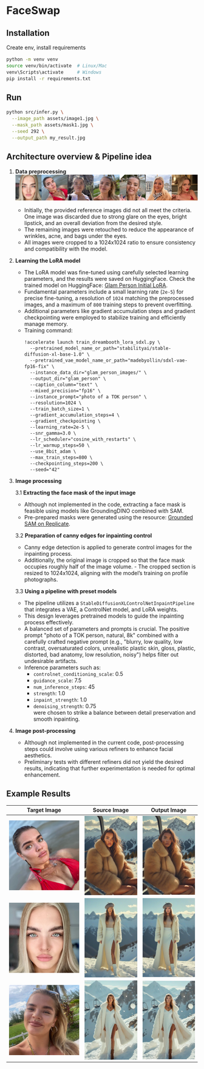 # FaceSwap

## Installation

Create env, install requirements

```bash
python -m venv venv
source venv/bin/activate  # Linux/Mac
venv\Scripts\activate     # Windows
pip install -r requirements.txt
```

## Run
```bash
python src/infer.py \
  --image_path assets/image1.jpg \
  --mask_path assets/mask1.jpg \
  --seed 292 \
  --output_path my_result.jpg
```

## Architecture overview & Pipeline idea

1. **Data preprocessing**
![Image Preprocessed](assets/image_preprocessing.jpg)
   - Initially, the provided reference images did not all meet the criteria. One image was discarded due to strong glare on the eyes, bright lipstick, and an overall deviation from the desired style.
   - The remaining images were retouched to reduce the appearance of wrinkles, acne, and bags under the eyes.
   - All images were cropped to a 1024x1024 ratio to ensure consistency and compatibility with the model.

3. **Learning the LoRA model**  
   - The LoRA model was fine-tuned using carefully selected learning parameters, and the results were saved on HuggingFace.
   Check the trained model on HuggingFace: [Glam Person Initial LoRA](https://huggingface.co/biglebowski/glam_person_initial).
   - Fundamental parameters include a small learning rate (`2e-5`) for precise fine-tuning, a resolution of `1024` matching the preprocessed images, and a maximum of `800` training steps to prevent overfitting.
   - Additional parameters like gradient accumulation steps and gradient checkpointing were employed to stabilize training and efficiently manage memory.
   - Training command:
     ```
     !accelerate launch train_dreambooth_lora_sdxl.py \
       --pretrained_model_name_or_path="stabilityai/stable-diffusion-xl-base-1.0" \
       --pretrained_vae_model_name_or_path="madebyollin/sdxl-vae-fp16-fix" \
       --instance_data_dir="glam_person_images/" \
       --output_dir="glam_person" \
       --caption_column="text" \
       --mixed_precision="fp16" \
       --instance_prompt="photo of a TOK person" \
       --resolution=1024 \
       --train_batch_size=1 \
       --gradient_accumulation_steps=4 \
       --gradient_checkpointing \
       --learning_rate=2e-5 \
       --snr_gamma=3.0 \
       --lr_scheduler="cosine_with_restarts" \
       --lr_warmup_steps=50 \
       --use_8bit_adam \
       --max_train_steps=800 \
       --checkpointing_steps=200 \
       --seed="42"
     ```

5. **Image processing**

   3.1 **Extracting the face mask of the input image**  
   - Although not implemented in the code, extracting a face mask is feasible using models like GroundingDINO combined with SAM.
   - Pre-prepared masks were generated using the resource: [Grounded SAM on Replicate](https://replicate.com/schananas/grounded_sam).

   3.2 **Preparation of canny edges for inpainting control**  
   - Canny edge detection is applied to generate control images for the inpainting process.
   - Additionally, the original image is cropped so that the face mask occupies roughly half of the image volume.       - The cropped section is resized to 1024x1024, aligning with the model’s training on profile photographs.

   3.3 **Using a pipeline with preset models**  
   - The pipeline utilizes a `StableDiffusionXLControlNetInpaintPipeline` that integrates a VAE, a ControlNet model, and LoRA weights.
   - This design leverages pretrained models to guide the inpainting process effectively.
   - A balanced set of parameters and prompts is crucial. The positive prompt "photo of a TOK person, natural, 8k" combined with a carefully crafted negative prompt (e.g., "blurry, low quality, low contrast, oversaturated colors, unrealistic plastic skin, gloss, plastic, distorted, bad anatomy, low resolution, noisy") helps filter out undesirable artifacts.
   - Inference parameters such as:
     - `controlnet_conditioning_scale`: 0.5
     - `guidance_scale`: 7.5
     - `num_inference_steps`: 45
     - `strength`: 1.0
     - `inpaint_strength`: 1.0
     - `denoising_strength`: 0.75  
     were chosen to strike a balance between detail preservation and smooth inpainting.

6. **Image post-processing**  
   - Although not implemented in the current code, post-processing steps could involve using various refiners to enhance facial aesthetics.
   - Preliminary tests with different refiners did not yield the desired results, indicating that further experimentation is needed for optimal enhancement.


## Example Results

| Target Image                    | Source Image                    | Output Image                    |
|---------------------------------|---------------------------------|---------------------------------|
| ![source](assets/target1.jpg)    | ![target](assets/image1.jpg)   | ![output](assets/result1.jpg)  |
| ![source](assets/target2.jpg)    | ![target](assets/image2.jpg)   | ![output](assets/result2.jpg)  |
| ![source](assets/target3.jpg)    | ![target](assets/image3.jpg)   | ![output](assets/result3.jpg)  |


